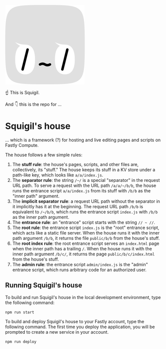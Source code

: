 ![/~/](projects/workbench/init/public/workbench-ext/icon.svg)

☝️ This is Squigil.

And 👇 this is the repo for ...

# Squigil's house

... which is a framework (?) for hosting and live editing pages and scripts on Fastly Compute.

The house follows a few simple rules:

1. The **stuff rule**: the house's pages, scripts, and other files are, collectively, its "stuff."
   The house keeps its stuff in a KV store under a path-like key, which looks like `a/a/index.js`.
1. The **separator rule**: the string `/~/` is a special "separator" in the request URL path.
   To serve a request with the URL path `/a/a/~/b/b`, the house runs the entrance script `a/a/index.js` from its stuff with `/b/b` as the "inner path" argument.
1. The **implicit separator rule**: a request URL path without the separator in it implicitly has it at the beginning.
   The request URL path `/b/b` is equivalent to `/~/b/b`, which runs the entrance script `index.js` with `/b/b` as the inner path argument.
1. The **entrance rule**: an "entrance" script starts with the string `// ~ //`.
1. The **root rule**: the entrance script `index.js` is the "root" entrance script, which acts like a static file server.
   When the house runs it with the inner path argument `/b/b`, it returns the file `public/b/b` from the house's stuff.
1. The **root index rule**: the root entrance script serves an `index.html` page when the inner path has a trailing `/`.
   When the house runs it with the inner path argument `/b/c/`, it returns the page `public/b/c/index.html` from the house's stuff.
1. The **admin rule**: the entrance script `admin/index.js` is the "admin" entrance script, which runs arbitrary code for an authorized user.

## Running Squigil's house

To build and run Squigil's house in the local development environment, type the following command:

```shell
npm run start
```

To build and deploy Squigil's house to your Fastly account, type the following command.
The first time you deploy the application, you will be prompted to create a new service in your account.

```shell
npm run deploy
```

